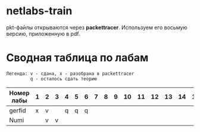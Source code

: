 # netlabs-train

pkt-файлы открываются через **packettracer**. Используем его восьмую версию, приложенную в pdf.

# Сводная таблица по лабам

```
Легенда: v - сдана, x - разобрана в packettracer
         q - осталось сдать теорию
```

| Номер лабы | 1 | 2 | 3 | 4 | 5 | 6 | 7 | 8 | 9 | 10 | 11 | 12 | 13 | 14 | 15 |
|------------|---|---|---|---|---|---|---|---|---|----|----|----|----|----|----|
| gerfid     | x | v |   | q | q | q |   |   |   |    |    |    |    |    |    |
| Numi       |   | v | v |   |   |   |   |   |   |    |    |    |    |    |    |
